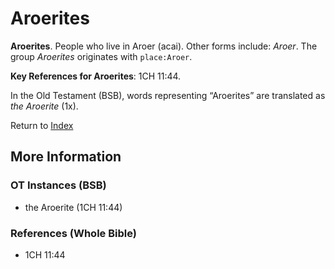 # Aroerites
**Aroerites**. 
People who live in Aroer (acai). 
Other forms include: 
*Aroer*. 
The group _Aroerites_ originates with `place:Aroer`. 


**Key References for Aroerites**: 
1CH 11:44. 


In the Old Testament (BSB), words representing “Aroerites” are translated as 
*the Aroerite* (1x). 




Return to [Index](00-Index.md)

## More Information

### OT Instances (BSB)

* the Aroerite (1CH 11:44)



### References (Whole Bible)

* 1CH 11:44



